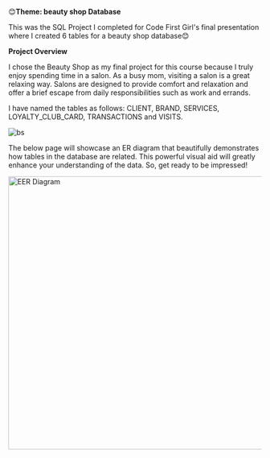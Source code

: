 😊**Theme: beauty shop Database** 


This was the SQL Project I completed for Code First Girl's final presentation where I created 6 tables for a beauty shop database😊

**Project Overview**

I chose the Beauty Shop as my final project for this course because I truly enjoy spending time in a salon. As a busy mom, visiting a salon is a great relaxing way. Salons are designed to provide comfort and relaxation and offer a brief escape from daily responsibilities such as work and errands.

I have named the tables as follows:
CLIENT, BRAND, SERVICES, LOYALTY_CLUB_CARD, TRANSACTIONS and VISITS.

![bs](https://github.com/Huda30/CFG-SQL-Project/assets/130062839/a70b7abc-7f84-4165-a593-f218eb0ea135)


The below page will showcase an ER diagram that beautifully demonstrates how tables in the database are related. This powerful visual aid will greatly enhance your understanding of the data. So, get ready to be impressed!


<img width="543" alt="EER Diagram" src="https://github.com/Huda30/CFG-SQL-Project/assets/130062839/b8de717b-4648-4deb-bb27-e24b44dd7680">

